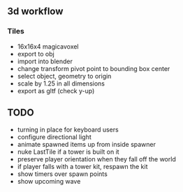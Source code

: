 ## 3d workflow

### Tiles

- 16x16x4 magicavoxel
- export to obj
- import into blender
- change transform pivot point to bounding box center
- select object, geometry to origin
- scale by 1.25 in all dimensions
- export as gltf (check y-up)

## TODO

- turning in place for keyboard users
- configure directional light
- animate spawned items up from inside spawner
- nuke LastTile if a tower is built on it
- preserve player orientation when they fall off the world
- if player falls with a tower kit, respawn the kit
- show timers over spawn points
- show upcoming wave
